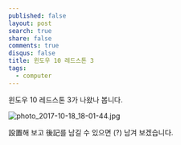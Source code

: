 ```yaml
---
published: false
layout: post
search: true
share: false
comments: true
disqus: false
title: 윈도우 10 레드스톤 3
tags:
  - computer
---
```

윈도우 10 레드스톤 3가 나왔나 봅니다.

![photo_2017-10-18_18-01-44.jpg]({{site.baseurl}}/media/photo_2017-10-18_18-01-44.jpg)

設置해 보고 後記를 남길 수 있으면 (?) 남겨 보겠습니다.
